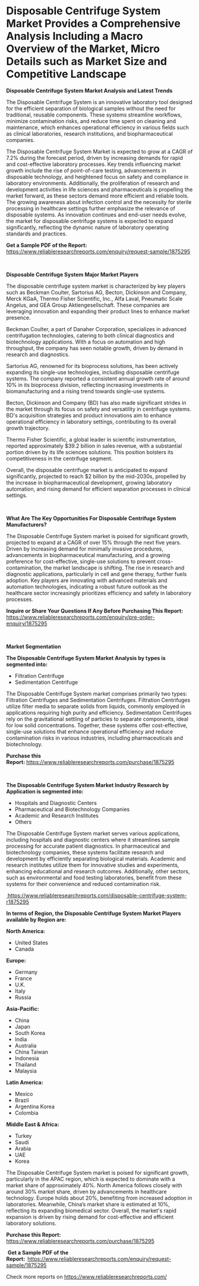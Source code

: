 <p><h1>Disposable Centrifuge System Market Provides a Comprehensive Analysis Including a Macro Overview of the Market, Micro Details such as Market Size and Competitive Landscape</h1></p><p><strong>Disposable Centrifuge System Market Analysis and Latest Trends</strong></p>
<p><p>The Disposable Centrifuge System is an innovative laboratory tool designed for the efficient separation of biological samples without the need for traditional, reusable components. These systems streamline workflows, minimize contamination risks, and reduce time spent on cleaning and maintenance, which enhances operational efficiency in various fields such as clinical laboratories, research institutions, and biopharmaceutical companies.</p><p>The Disposable Centrifuge System Market is expected to grow at a CAGR of 7.2% during the forecast period, driven by increasing demands for rapid and cost-effective laboratory processes. Key trends influencing market growth include the rise of point-of-care testing, advancements in disposable technology, and heightened focus on safety and compliance in laboratory environments. Additionally, the proliferation of research and development activities in life sciences and pharmaceuticals is propelling the market forward, as these sectors demand more efficient and reliable tools. The growing awareness about infection control and the necessity for sterile processing in healthcare settings further emphasize the relevance of disposable systems. As innovation continues and end-user needs evolve, the market for disposable centrifuge systems is expected to expand significantly, reflecting the dynamic nature of laboratory operating standards and practices.</p></p>
<p><strong>Get a Sample PDF of the Report:&nbsp;</strong> <a href="https://www.reliableresearchreports.com/enquiry/request-sample/1875295?utm_campaign=3227&utm_medium=2&utm_source=Github&utm_content=ia&utm_term=05032025&utm_id=disposable-centrifuge-system">https://www.reliableresearchreports.com/enquiry/request-sample/1875295</a></p>
<p>&nbsp;</p>
<p><strong>Disposable Centrifuge System Major Market Players</strong></p>
<p><p>The disposable centrifuge system market is characterized by key players such as Beckman Coulter, Sartorius AG, Becton, Dickinson and Company, Merck KGaA, Thermo Fisher Scientific, Inc., Alfa Laval, Pneumatic Scale Angelus, and GEA Group Aktiengesellschaft. These companies are leveraging innovation and expanding their product lines to enhance market presence.</p><p>Beckman Coulter, a part of Danaher Corporation, specializes in advanced centrifugation technologies, catering to both clinical diagnostics and biotechnology applications. With a focus on automation and high throughput, the company has seen notable growth, driven by demand in research and diagnostics. </p><p>Sartorius AG, renowned for its bioprocess solutions, has been actively expanding its single-use technologies, including disposable centrifuge systems. The company reported a consistent annual growth rate of around 10% in its bioprocess division, reflecting increasing investments in biomanufacturing and a rising trend towards single-use systems.</p><p>Becton, Dickinson and Company (BD) has also made significant strides in the market through its focus on safety and versatility in centrifuge systems. BD's acquisition strategies and product innovations aim to enhance operational efficiency in laboratory settings, contributing to its overall growth trajectory.</p><p>Thermo Fisher Scientific, a global leader in scientific instrumentation, reported approximately $39.2 billion in sales revenue, with a substantial portion driven by its life sciences solutions. This position bolsters its competitiveness in the centrifuge segment.</p><p>Overall, the disposable centrifuge market is anticipated to expand significantly, projected to reach $2 billion by the mid-2030s, propelled by the increase in biopharmaceutical development, growing laboratory automation, and rising demand for efficient separation processes in clinical settings.</p></p>
<p>&nbsp;</p>
<p><strong>What Are The Key Opportunities For Disposable Centrifuge System Manufacturers?</strong></p>
<p><p>The Disposable Centrifuge System market is poised for significant growth, projected to expand at a CAGR of over 15% through the next five years. Driven by increasing demand for minimally invasive procedures, advancements in biopharmaceutical manufacturing, and a growing preference for cost-effective, single-use solutions to prevent cross-contamination, the market landscape is shifting. The rise in research and diagnostic applications, particularly in cell and gene therapy, further fuels adoption. Key players are innovating with advanced materials and automation technologies, indicating a robust future outlook as the healthcare sector increasingly prioritizes efficiency and safety in laboratory processes.</p></p>
<p><strong>Inquire or Share Your Questions If Any Before Purchasing This Report:</strong> <a href="https://www.reliableresearchreports.com/enquiry/pre-order-enquiry/1875295?utm_campaign=3227&utm_medium=2&utm_source=Github&utm_content=ia&utm_term=05032025&utm_id=disposable-centrifuge-system">https://www.reliableresearchreports.com/enquiry/pre-order-enquiry/1875295</a></p>
<p>&nbsp;</p>
<p><strong>Market Segmentation</strong></p>
<p><strong>The Disposable Centrifuge System Market Analysis by types is segmented into:</strong></p>
<p><ul><li>Filtration Centrifuge</li><li>Sedimentation Centrifuge</li></ul></p>
<p><p>The Disposable Centrifuge System market comprises primarily two types: Filtration Centrifuges and Sedimentation Centrifuges. Filtration Centrifuges utilize filter media to separate solids from liquids, commonly employed in applications requiring high purity and efficiency. Sedimentation Centrifuges rely on the gravitational settling of particles to separate components, ideal for low solid concentrations. Together, these systems offer cost-effective, single-use solutions that enhance operational efficiency and reduce contamination risks in various industries, including pharmaceuticals and biotechnology.</p></p>
<p><strong>Purchase this Report:&nbsp;</strong><a href="https://www.reliableresearchreports.com/purchase/1875295?utm_campaign=3227&utm_medium=2&utm_source=Github&utm_content=ia&utm_term=05032025&utm_id=disposable-centrifuge-system">https://www.reliableresearchreports.com/purchase/1875295</a></p>
<p>&nbsp;</p>
<p><strong>The Disposable Centrifuge System Market Industry Research by Application is segmented into:</strong></p>
<p><ul><li>Hospitals and Diagnostic Centers</li><li>Pharmaceutical and Biotechnology Companies</li><li>Academic and Research Institutes</li><li>Others</li></ul></p>
<p><p>The Disposable Centrifuge System market serves various applications, including hospitals and diagnostic centers where it streamlines sample processing for accurate patient diagnostics. In pharmaceutical and biotechnology companies, these systems facilitate research and development by efficiently separating biological materials. Academic and research institutes utilize them for innovative studies and experiments, enhancing educational and research outcomes. Additionally, other sectors, such as environmental and food testing laboratories, benefit from these systems for their convenience and reduced contamination risk.</p></p>
<p><a href="https://www.reliableresearchreports.com/disposable-centrifuge-system-r1875295?utm_campaign=3227&utm_medium=2&utm_source=Github&utm_content=ia&utm_term=05032025&utm_id=disposable-centrifuge-system">&nbsp;https://www.reliableresearchreports.com/disposable-centrifuge-system-r1875295</a></p>
<p><strong>In terms of Region, the Disposable Centrifuge System Market Players available by Region are:</strong></p>
<p>
    <p> <strong> North America: </strong>
        <ul>
            <li>United States</li>
            <li>Canada</li>
        </ul>
        </p> 
    <p> <strong> Europe: </strong>
        <ul>
            <li>Germany</li>
            <li>France</li>
            <li>U.K.</li>
            <li>Italy</li>
            <li>Russia</li>
        </ul>
        </p> 
    <p> <strong> Asia-Pacific: </strong>
        <ul>
            <li>China</li>
            <li>Japan</li>
            <li>South Korea</li>
            <li>India</li>
            <li>Australia</li>
            <li>China Taiwan</li>
            <li>Indonesia</li>
            <li>Thailand</li>
            <li>Malaysia</li>
        </ul>
        </p> 
    <p> <strong> Latin America: </strong>
        <ul>
            <li>Mexico</li>
            <li>Brazil</li>
            <li>Argentina Korea</li>
            <li>Colombia</li>
        </ul>
        </p> 
    <p> <strong> Middle East & Africa: </strong>
        <ul>
            <li>Turkey</li>
            <li>Saudi</li>
            <li>Arabia</li>
            <li>UAE</li>
            <li>Korea</li>
        </ul>
    </p>
    </p>
<p><p>The Disposable Centrifuge System market is poised for significant growth, particularly in the APAC region, which is expected to dominate with a market share of approximately 40%. North America follows closely with around 30% market share, driven by advancements in healthcare technology. Europe holds about 20%, benefiting from increased adoption in laboratories. Meanwhile, China’s market share is estimated at 10%, reflecting its expanding biomedical sector. Overall, the market's rapid expansion is driven by rising demand for cost-effective and efficient laboratory solutions.</p></p>
<p><strong>Purchase this Report: </strong><a href="https://www.reliableresearchreports.com/purchase/1875295?utm_campaign=3227&utm_medium=2&utm_source=Github&utm_content=ia&utm_term=05032025&utm_id=disposable-centrifuge-system">https://www.reliableresearchreports.com/purchase/1875295</a></p>
<p>&nbsp;<strong>Get a Sample PDF of the Report:&nbsp;&nbsp;</strong><a href="https://www.reliableresearchreports.com/enquiry/request-sample/1875295?utm_campaign=3227&utm_medium=2&utm_source=Github&utm_content=ia&utm_term=05032025&utm_id=disposable-centrifuge-system">https://www.reliableresearchreports.com/enquiry/request-sample/1875295</a></p>
<p><strong></strong></p>
<p>Check more reports on <a href="https://www.reliableresearchreports.com/?utm_campaign=3227&utm_medium=2&utm_source=Github&utm_content=ia&utm_term=05032025&utm_id=disposable-centrifuge-system">https://www.reliableresearchreports.com/</a></p>